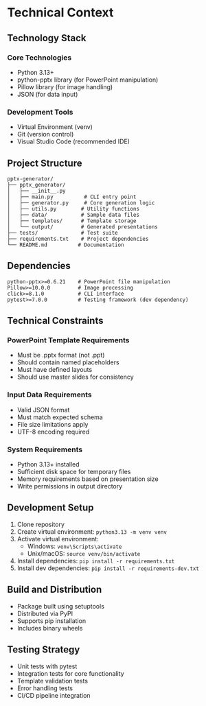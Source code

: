 # Technical Context

## Technology Stack

### Core Technologies
- Python 3.13+
- python-pptx library (for PowerPoint manipulation)
- Pillow library (for image handling)
- JSON (for data input)

### Development Tools
- Virtual Environment (venv)
- Git (version control)
- Visual Studio Code (recommended IDE)

## Project Structure
```
pptx-generator/
├── pptx_generator/
│   ├── __init__.py
│   ├── main.py          # CLI entry point
│   ├── generator.py     # Core generation logic
│   ├── utils.py        # Utility functions
│   ├── data/           # Sample data files
│   ├── templates/      # Template storage
│   └── output/         # Generated presentations
├── tests/              # Test suite
├── requirements.txt    # Project dependencies
└── README.md          # Documentation
```

## Dependencies
```
python-pptx>=0.6.21    # PowerPoint file manipulation
Pillow>=10.0.0         # Image processing
click>=8.1.0           # CLI interface
pytest>=7.0.0          # Testing framework (dev dependency)
```

## Technical Constraints

### PowerPoint Template Requirements
- Must be .pptx format (not .ppt)
- Should contain named placeholders
- Must have defined layouts
- Should use master slides for consistency

### Input Data Requirements
- Valid JSON format
- Must match expected schema
- File size limitations apply
- UTF-8 encoding required

### System Requirements
- Python 3.13+ installed
- Sufficient disk space for temporary files
- Memory requirements based on presentation size
- Write permissions in output directory

## Development Setup
1. Clone repository
2. Create virtual environment: `python3.13 -m venv venv`
3. Activate virtual environment:
   - Windows: `venv\Scripts\activate`
   - Unix/macOS: `source venv/bin/activate`
4. Install dependencies: `pip install -r requirements.txt`
5. Install dev dependencies: `pip install -r requirements-dev.txt`

## Build and Distribution
- Package built using setuptools
- Distributed via PyPI
- Supports pip installation
- Includes binary wheels

## Testing Strategy
- Unit tests with pytest
- Integration tests for core functionality
- Template validation tests
- Error handling tests
- CI/CD pipeline integration
